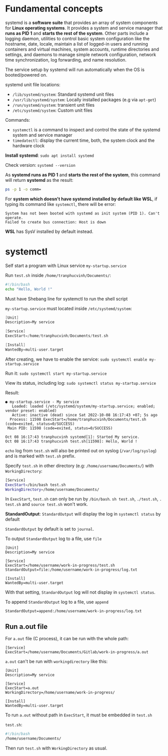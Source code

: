 # Fundamental concepts

systemd is a **software suite** that provides an array of system components for **Linux operating systems**. It provides a system and service manager that **runs as PID 1** and **starts the rest of the system**. Other parts include a logging daemon, utilities to control basic system configuration like the hostname, date, locale, maintain a list of logged-in users and running containers and virtual machines, system accounts, runtime directories and settings, and daemons to manage simple network configuration, network time synchronization, log forwarding, and name resolution.

The service setup by systemd will run automatically when the OS is booted/powered on.

systemd unit file locations:
* ``/lib/systemd/system``: Standard systemd unit files
* ``/usr/lib/systemd/system``: Locally installed packages (e.g via ``apt-get``)
* ``/run/systemd/system``: transient unit files
* ``/etc/systemd/system``: Custom unit files

Commands:
* ``systemctl`` is a command to inspect and control the state of the systemd system and service manager
* ``timedatectl``: display the current time, both, the system clock and the hardware clock

**Install systemd**: ``sudo apt install systemd``

Check version: ``systemd --version``

As **systemd runs as PID 1** and **starts the rest of the system**, this command will return **systemd** as the result:
```sh
ps -p 1 -o comm=
```

For **system which doesn't have systemd installed by default like WSL**, if typing its command like ``systemctl``, there will be error:

```
System has not been booted with systemd as init system (PID 1). Can't operate.
Failed to create bus connection: Host is down
```
**WSL** has SysV installed by default instead.
# systemctl

Self start a program with Linux service ``my-startup.service``

Run ``test.sh`` inside ``/home/tranphucvinh/Documents/``:

```sh
#!/bin/bash
echo "Hello, World !"
```

Must have Shebang line for systemctl to run the shell script

``my-startup.service`` must located inside ``/etc/systemd/system``:

```c
[Unit]
Description=My service

[Service]
ExecStart=/home/tranphucvinh/Documents/test.sh

[Install]
WantedBy=multi-user.target
```

After creating, we have to enable the service: ``sudo systemctl enable my-startup.service``

Run it: ``sudo systemctl start my-startup.service``

View its status, including log: ``sudo systemctl status my-startup.service``

Result:

```
● my-startup.service - My service
   Loaded: loaded (/etc/systemd/system/my-startup.service; enabled; vendor preset: enabled)
   Active: inactive (dead) since Sat 2022-10-08 16:17:43 +07; 5s ago
  Process: 11598 ExecStart=/home/tranphucvinh/Documents/test.sh (code=exited, status=0/SUCCESS)
 Main PID: 11598 (code=exited, status=0/SUCCESS)

Oct 08 16:17:43 tranphucvinh systemd[1]: Started My service.
Oct 08 16:17:43 tranphucvinh test.sh[11598]: Hello, World !
```

``echo`` log from ``test.sh`` will also be printed out on syslog (``/var/log/syslog``) and is marked with ``test.sh`` prefix.

Specify ``test.sh`` in other directory (e.g: ``/home/username/Documents/``) with ``WorkingDirectory``:

```sh
[Service]
ExecStart=/bin/bash test.sh
WorkingDirectory=/home/username/Documents/
```

In ``ExecStart``, ``test.sh`` can only be run by ``/bin/bash``. ``sh test.sh``, ``./test.sh``, ``. test.sh`` and ``source test.sh`` won't work.

**StandardOutput**: ``StandardOutput`` will display the log in ``systemctl status`` by default

``StandardOutput`` by default is set to ``journal``.

To output ``StandardOutput`` log to a file, use ``file``

```
[Unit]
Description=My service

[Service]
ExecStart=/home/username/work-in-progress/test.sh
StandardOutput=file:/home/username/work-in-progress/log.txt

[Install]
WantedBy=multi-user.target
```

With that setting, ``StandardOutput`` log will not display in ``systemctl status``.

To append ``StandardOutput`` log to a file, use ``append``

```
StandardOutput=append:/home/username/work-in-progress/log.txt
```
## Run a.out file

For ``a.out`` file (C process), it can be run with the whole path:

```
[Service]
ExecStart=/home/username/Documents/Gitlab/work-in-progress/a.out
```

``a.out`` can't be run with ``workingdirectory`` like this:

```
[Unit]
Description=My service

[Service]
ExecStart=a.out
WorkingDirectory=/home/username/work-in-progress/

[Install]
WantedBy=multi-user.target
```

To run ``a.out`` without path in ``ExecStart``, it must be embedded in ``test.sh`` 

``test.sh``:

```sh
#!/bin/bash
/home/username/Documents/
```

Then run ``test.sh`` with ``WorkingDirectory`` as usual.
